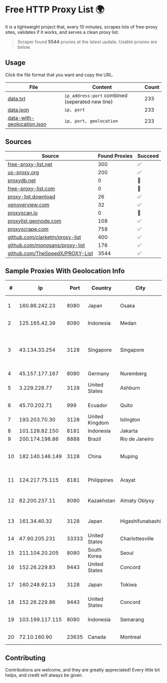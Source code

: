 
# Free HTTP Proxy List 🌍

It is a lightweight project that, every 10 minutes, scrapes lots of free-proxy sites, validates if it works, and serves a clean proxy list.


> Scraper found **5544** proxies at the latest update. Usable proxies are below.

## Usage

Click the file format that you want and copy the URL.


|File|Content|Count|
|----|-------|-----|
|[data.txt](https://raw.githubusercontent.com/themiralay/Proxy-List-World/master/data.txt)|`ip_address:port` combined (seperated new line)|233|
|[data.json](https://raw.githubusercontent.com/themiralay/Proxy-List-World/master/data.json)|`ip, port`|233|
|[data-with-geolocation.json](https://raw.githubusercontent.com/themiralay/Proxy-List-World/master/data-with-geolocation.json)|`ip, port, geolocation`|233|

## Sources

|Source|Found Proxies|Succeed|
|------|-------------|-------|
|[free-proxy-list.net](https://free-proxy-list.net)|300|✅|
|[us-proxy.org](https://www.us-proxy.org)|200|✅|
|[proxydb.net](http://proxydb.net)|0|🚫|
|[free-proxy-list.com](https://free-proxy-list.com/?page=&port=&type%5B%5D=http&type%5B%5D=https&up_time=0&search=Search)|0|🚫|
|[proxy-list.download](https://www.proxy-list.download/HTTP)|26|✅|
|[vpnoverview.com](https://vpnoverview.com/privacy/anonymous-browsing/free-proxy-servers)|32|✅|
|[proxyscan.io](https://www.proxyscan.io)|0|🚫|
|[proxylist.geonode.com](https://proxylist.geonode.com/api/proxy-list?limit=300&page=1&sort_by=lastChecked&sort_type=desc&protocols=http,https)|108|✅|
|[proxyscrape.com](https://api.proxyscrape.com/v2/?request=displayproxies&protocol=http&timeout=10000&country=all&ssl=all&anonymity=all)|758|✅|
|[github.com/clarketm/proxy-list](https://raw.githubusercontent.com/clarketm/proxy-list/master/proxy-list-raw.txt)|400|✅|
|[github.com/monosans/proxy-list](https://raw.githubusercontent.com/monosans/proxy-list/main/proxies/http.txt)|176|✅|
|[github.com/TheSpeedX/PROXY-List](https://raw.githubusercontent.com/TheSpeedX/PROXY-List/master/http.txt)|3544|✅|


## Sample Proxies With Geolocation Info

|#|Ip|Port|Country|City|Internet Service Provider|
|-|--|----|-------|----|-------------------------|
|1|160.86.242.23|8080|Japan|Osaka|Sony Network Communications Inc|
|2|125.165.42.39|8080|Indonesia|Medan|PT. TELKOM INDONESIA|
|3|43.134.33.254|3128|Singapore|Singapore|Shenzhen Tencent Computer Systems Company Limited|
|4|45.157.177.167|8080|Germany|Nuremberg|netcup GmbH|
|5|3.229.228.77|3128|United States|Ashburn|Amazon Technologies Inc.|
|6|45.70.202.71|999|Ecuador|Quito|Ufinet Panama S.A.|
|7|193.203.70.30|3128|United Kingdom|Islington|Sohonet Ripe|
|8|101.128.82.150|8181|Indonesia|Jakarta|CBN|
|9|200.174.198.86|8888|Brazil|Rio de Janeiro|Claro S.A|
|10|182.140.146.149|3128|China|Muping|CHINANET SiChuan Telecom Internet Data Center|
|11|124.217.75.115|8181|Philippines|Arayat|Philippine Long Distance Telephone Co.|
|12|82.200.237.11|8080|Kazakhstan|Almaty Oblysy|Kazakhtelecom Data Network Administration|
|13|161.34.40.32|3128|Japan|Higashifunabashi|NTT PC Communications, Inc.|
|14|47.90.205.231|33333|United States|Charlottesville|Alibaba.com LLC|
|15|211.104.20.205|8080|South Korea|Seoul|Korea Telecom|
|16|152.26.229.83|9443|United States|Concord|MCNC|
|17|160.248.92.13|3128|Japan|Tokiwa|NTT PC Communications, Inc.|
|18|152.26.229.86|9443|United States|Concord|MCNC|
|19|103.199.117.115|8080|Indonesia|Semarang|PT Hepra Teknologi Indonesia|
|20|72.10.160.90|23635|Canada|Montreal|GloboTech Communications|



## Contributing

Contributions are welcome, and they are greatly appreciated! Every
little bit helps, and credit will always be given.

